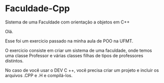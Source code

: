 # Faculdade-Cpp
Sistema de uma Faculdade com orientação a objetos em C++

Olá.

Esse foi um exercicio passado na minha aula de POO na UFMT.

O exercicio consiste em criar um sistema de uma faculdade, onde temos uma classe Professor e várias classes filhas de tipos de professores distintos.

No caso de você usar o DEV C ++, você precisa criar um projeto e incluir os arquivos .CPP e .H e compilá-los. 
